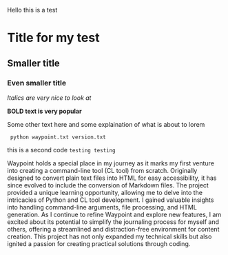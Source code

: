 Hello this is a test

# Title for my test

## Smaller title 

### Even smaller title

*Italics are very nice to look at*

**BOLD text is very popular**

Some other text here and some explaination of what is about to lorem

` python waypoint.txt version.txt`

this is a second code
``` testing testing ```


Waypoint holds a special place in my journey as it marks my first venture into creating a command-line tool (CL tool) from scratch. Originally designed to convert plain text files into HTML for easy accessibility, it has since evolved to include the conversion of Markdown files. The project provided a unique learning opportunity, allowing me to delve into the intricacies of Python and CL tool development. I gained valuable insights into handling command-line arguments, file processing, and HTML generation. As I continue to refine Waypoint and explore new features, I am excited about its potential to simplify the journaling process for myself and others, offering a streamlined and distraction-free environment for content creation. This project has not only expanded my technical skills but also ignited a passion for creating practical solutions through coding.